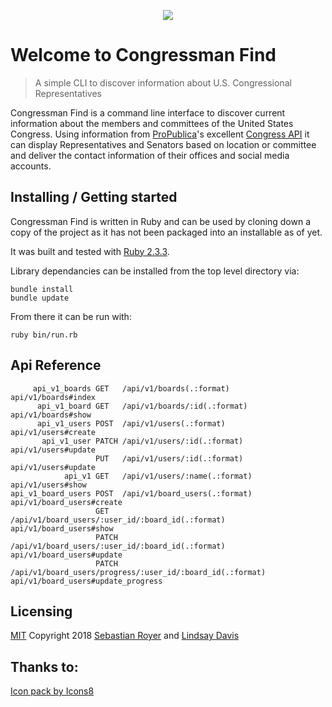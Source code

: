 <p align="center"><img src="https://png.icons8.com/dusk/64/000000/parliament.png"></p>

# Welcome to Congressman Find
> A simple CLI to discover information about U.S. Congressional Representatives


Congressman Find is a command line interface to discover current information about the members and committees of the United States Congress.  Using information from [ProPublica](https://www.propublica.org/)'s excellent [Congress API](https://projects.propublica.org/api-docs/congress-api/) it can display Representatives and Senators based on location or committee and deliver the contact information of their offices and social media accounts.



## Installing / Getting started

Congressman Find is written in Ruby and can be used by cloning down a copy of the project as it has not been packaged into an installable as of yet.

It was built and tested with [Ruby 2.3.3](https://www.ruby-lang.org/en/news/2016/11/21/ruby-2-3-3-released/).  

Library dependancies can be installed from the top level directory via:
```
bundle install
bundle update
```

From there it can be run with:
```
ruby bin/run.rb
```

## Api Reference
```
     api_v1_boards GET   /api/v1/boards(.:format)                                  api/v1/boards#index
      api_v1_board GET   /api/v1/boards/:id(.:format)                              api/v1/boards#show
      api_v1_users POST  /api/v1/users(.:format)                                   api/v1/users#create
       api_v1_user PATCH /api/v1/users/:id(.:format)                               api/v1/users#update
                   PUT   /api/v1/users/:id(.:format)                               api/v1/users#update
            api_v1 GET   /api/v1/users/:name(.:format)                             api/v1/users#show
api_v1_board_users POST  /api/v1/board_users(.:format)                             api/v1/board_users#create
                   GET   /api/v1/board_users/:user_id/:board_id(.:format)          api/v1/board_users#show
                   PATCH /api/v1/board_users/:user_id/:board_id(.:format)          api/v1/board_users#update
                   PATCH /api/v1/board_users/progress/:user_id/:board_id(.:format) api/v1/board_users#update_progress

```

## Licensing
[MIT](https://oss.ninja/mit?organization=Sebastian%20Royer) 
Copyright 2018 [Sebastian Royer](https://github.com/walkingalchemy) and [Lindsay Davis](https://github.com/L-A-Davis)


## Thanks to:
<a href="https://icons8.com">Icon pack by Icons8</a>

